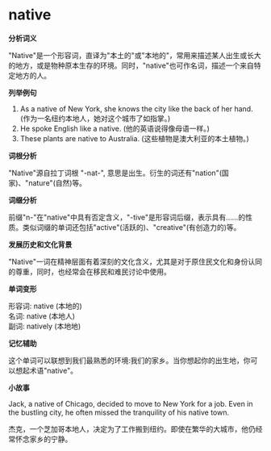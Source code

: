 # native

**分析词义**

  

"Native"是一个形容词，直译为"本土的"或"本地的"，常用来描述某人出生或长大的地方，或是物种原本生存的环境。同时，"native"也可作名词，描述一个来自特定地方的人。

  

**列举例句**

  

1.  As a native of New York, she knows the city like the back of her hand. (作为一名纽约本地人，她对这个城市了如指掌。)
2.  He spoke English like a native. (他的英语说得像母语一样。)
3.  These plants are native to Australia. (这些植物是澳大利亚的本土植物。)

  

**词根分析**

  

"Native"源自拉丁词根 "-nat-", 意思是出生。衍生的词还有"nation"(国家)、"nature"(自然)等。

  

**词缀分析**

  

前缀"n-"在"native"中具有否定含义，"-tive"是形容词后缀，表示具有……的性质。类似词缀的单词还包括"active"(活跃的)、"creative"(有创造力的)等。

  

**发展历史和文化背景**

  

"Native"一词在精神层面有着深刻的文化含义，尤其是对于原住民文化和身份认同的尊重，同时，也经常会在移民和难民讨论中使用。

  

**单词变形**

  

形容词: native (本地的)  
名词: native (本地人)  
副词: natively (本地地)

  

**记忆辅助**

  

这个单词可以联想到我们最熟悉的环境:我们的家乡。当你想起你的出生地，你可以想起术语"native"。

  

**小故事**

  

Jack, a native of Chicago, decided to move to New York for a job. Even in the bustling city, he often missed the tranquility of his native town.

  

杰克，一个芝加哥本地人，决定为了工作搬到纽约。即使在繁华的大城市，他仍经常怀念家乡的宁静。
